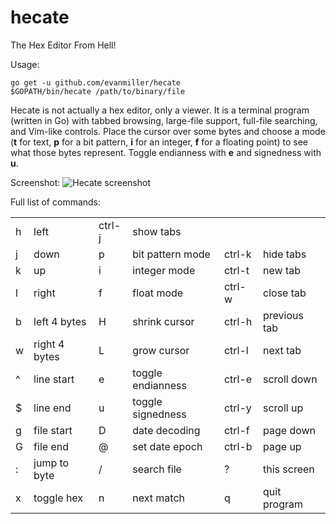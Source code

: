 # hecate
The Hex Editor From Hell!

Usage:

    go get -u github.com/evanmiller/hecate
    $GOPATH/bin/hecate /path/to/binary/file

Hecate is not actually a hex editor, only a viewer. It is a terminal program
(written in Go) with tabbed browsing, large-file support, full-file searching,
and Vim-like controls.  Place the cursor over some bytes and choose a mode
(**t** for text, **p** for a bit pattern, **i** for an integer, **f** for a
floating point) to see what those bytes represent. Toggle endianness with **e**
and signedness with **u**.

Screenshot:
![Hecate screenshot](http://www.evanmiller.org/images/hecate-screenshot2.png)

Full list of commands:

<table>
<tr><td>h</td><td>left</td><td>ctrl-j</td><td>show tabs</td></tr>                                                                          
<tr><td>j</td><td>down</td><td>p</td><td>bit pattern mode</td><td>ctrl-k</td><td>hide tabs</td></tr>                                                                   
<tr><td>k</td><td>up</td><td>i</td><td>integer mode</td><td>ctrl-t</td><td>new tab</td></tr>                                                                           
<tr><td>l</td><td>right</td><td>f</td><td>float mode</td><td>ctrl-w</td><td>close tab</td></tr>                                                                        
<tr><td>b</td><td>left 4 bytes</td><td>H</td><td>shrink cursor</td><td>ctrl-h</td><td>previous tab</td></tr>                                                           
<tr><td>w</td><td>right 4 bytes</td><td>L</td><td>grow cursor</td><td>ctrl-l</td><td>next tab</td></tr>                                                                
<tr><td>^</td><td>line start</td><td>e</td><td>toggle endianness</td><td>ctrl-e</td><td>scroll down</td></tr>                                                          
<tr><td>$</td><td>line end</td><td>u</td><td>toggle signedness</td><td>ctrl-y</td><td>scroll up</td></tr>                                                              
<tr><td>g</td><td>file start</td><td>D</td><td>date decoding</td><td>ctrl-f</td><td>page down</td></tr>                                                                
<tr><td>G</td><td>file end</td><td>@</td><td>set date epoch</td><td>ctrl-b</td><td>page up</td></tr>                                                                   
<tr><td>:</td><td>jump to byte</td><td>/</td><td>search file</td><td>?</td><td>this screen</td></tr>                                                                   
<tr><td>x</td><td>toggle hex</td><td>n</td><td>next match</td><td>q</td><td>quit program</td></tr>  
</table>
